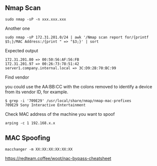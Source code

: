 ## Nmap Scan

`sudo nmap -sP -n xxx.xxx.xxx`

Another one

`sudo nmap -sP 172.31.201.0/24 | awk '/Nmap scan report for/{printf $5;}/MAC Address:/{print " => "$3;}' | sort`

  Expected output

```
172.31.201.80 => 00:50:56:AF:56:FB
172.31.201.97 => 00:26:73:78:51:42
server1.company.internal.local => 3C:D9:2B:70:BC:99
```

Find vendor 

  you could use the AA:BB:CC with the colons removed to identify a device from its vendor ID, for example.

```
$ grep -i '709E29' /usr/local/share/nmap/nmap-mac-prefixes 
709E29 Sony Interactive Entertainment
```

Check MAC address of the machine you want to spoof

`arping -c 1 192.168.x.x`

## MAC Spoofing

`macchanger -m XX:XX:XX:XX:XX:XX`


https://redteam.coffee/woot/nac-bypass-cheatsheet
